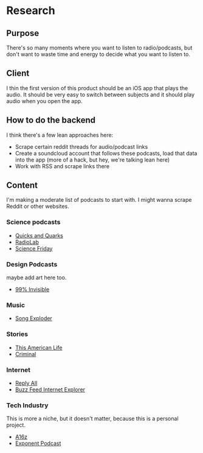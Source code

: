 # Research

## Purpose
There's so many moments where you want to listen to radio/podcasts, but don't want to waste time and energy to decide what you want to listen to.

## Client
I thin the first version of this product should be an iOS app that plays the audio. It should be very easy to switch between subjects and it should play audio when you open the app.

## How to do the backend
I think there's a few lean approaches here:
* Scrape certain reddit threads for audio/podcast links
* Create a soundcloud account that follows these podcasts, load that data into the app (more of a hack, but hey, we're talking lean here)
* Work with RSS and scrape links there

## Content
I'm making a moderate list of podcasts to start with. I might wanna scrape Reddit or other websites.

### Science podcasts
* [Quicks and Quarks](http://www.cbc.ca/radio/quirks)
* [RadioLab](http://www.radiolab.org)
* [Science Friday](http://www.sciencefriday.com/path/audio/index.html)

### Design Podcasts
maybe add art here too.
* [99% Invisible](http://99pi.org)

### Music
* [Song Exploder](http://songexploder.net)

### Stories
* [This American Life](http://www.thisamericanlife.org)
* [Criminal](http://thisiscriminal.com)

### Internet
* [Reply All](http://www.replyall.limo)
* [Buzz Feed Internet Explorer](https://www.buzzfeed.com/iexplorer)

### Tech Industry
This is more a niche, but it doesn't matter, because this is a personal project.
* [A16z](https://soundcloud.com/a16z)
* [Exponent Podcast](http://exponent.fm)
